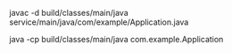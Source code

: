 javac -d build/classes/main/java service/main/java/com/example/Application.java

java -cp build/classes/main/java com.example.Application
